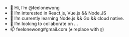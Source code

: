 - 👋 Hi, I’m @feelonewong
- 👀 I’m interested in React.js, Vue.js && Node.JS
- 🌱 I’m currently learning Node.js && Go && cloud native.
- 💞️ I’m looking to collaborate on ...
- 📫 feelonewong#gmail.com (`#` replace with `@`)

<!---
feelonewong/feelonewong is a ✨ special ✨ repository because its `README.md` (this file) appears on your GitHub profile.
You can click the Preview link to take a look at your changes.
--->
